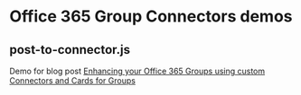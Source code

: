 # Office 365 Group Connectors demos

## post-to-connector.js
Demo for blog post [Enhancing your Office 365 Groups using custom Connectors and Cards for Groups](http://www.wictorwilen.se/enhancing-your-office-365-groups-using-custom-connectors-and-cards-for-groups)
